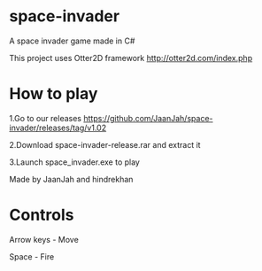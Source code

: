 # space-invader
A space invader game made in C#

This project uses Otter2D framework http://otter2d.com/index.php

# How to play

1.Go to our releases https://github.com/JaanJah/space-invader/releases/tag/v1.02

2.Download space-invader-release.rar and extract it

3.Launch space_invader.exe to play

Made by JaanJah and hindrekhan

# Controls

Arrow keys - Move

Space - Fire
